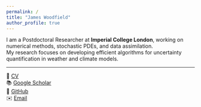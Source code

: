 ```yaml
---
permalink: /
title: "James Woodfield"
author_profile: true
---
```


I am a Postdoctoral Researcher at **Imperial College London**, working on
numerical methods, stochastic PDEs, and data assimilation.  
My research focuses on developing efficient algorithms for uncertainty
quantification in weather and climate models.

---

📄 [CV](/files/cv.pdf)  
📚 [Google Scholar](https://scholar.google.com/)  
🐙 [GitHub](https://github.com/james14641)  
✉️ [Email](mailto:your.email@imperial.ac.uk)

